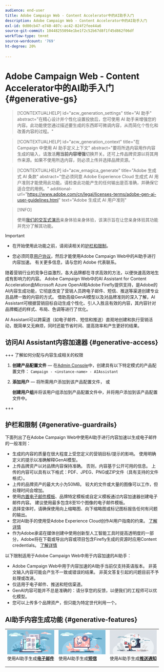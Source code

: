 ```yaml
---
audience: end-user
title: Adobe Campaign Web - Content Accelerator中的AI助手入门
description: Adobe Campaign Web - Content Accelerator中的AI助手入门
exl-id: 0d00cb47-e740-407c-ac42-824f2fee44a6
source-git-commit: 10448255094e1be1f2c52b67d8f1f45d862f06df
workflow-type: tm+mt
source-wordcount: '769'
ht-degree: 20%

---
```


# Adobe Campaign Web - Content Accelerator中的AI助手入门  {#generative-gs}

>[!CONTEXTUALHELP]
>id="acw_generation_settings"
>title="AI 助手"
>abstract="在精心设计并个性化设置投放后，您可使用 AI 助手来增强您的内容。此功能使您通过描述要生成的东西即可微调内容，从而简化个性化和改善内容的过程。"


>[!CONTEXTUALHELP]
>id="acw_generation_context"
>title="在 Campaign 中使用 AI 助手定义上下文"
>abstract="要将所选内容用作内容生成的输入，请激活&#x200B;**用当前内容增强**&#x200B;切换开关。还可上传品牌资源以将其用作来源。如果不使用所选内容，则必须上传并选择品牌资源。"

>[!CONTEXTUALHELP]
>id="acw_emagica_generate"
>title="Adobe 生成式 AI 条款"
>abstract="您必须同意 Adobe Experience Cloud 生成式 AI 用户准则才能使用此功能。请检查此功能产生的任何输出是否准确，并确保它适合您的用例。"
>additional-url="https://www.adobe.com/cn/legal/licenses-terms/adobe-gen-ai-user-guidelines.html" text="Adobe 生成式 AI 用户准则"

>[!INFO]
>
>使用[我们的交互式演示](https://experienceleague.adobe.com/en/apps/journey-optimizer/ai-assistant-content-accelerator)亲身体验亲身体验，该演示旨在让您亲身体验其功能并充分了解其功能。

>[!IMPORTANT]
>
>* 在开始使用此功能之前，请阅读相关的[护栏和限制](#generative-guardrails)。
>
>* 您必须同意[用户协议](https://www.adobe.com/legal/licenses-terms/adobe-dx-gen-ai-user-guidelines.html)，然后才能使用Adobe Campaign Web中的AI助手进行内容加速。 有关更多信息，请与您的 Adobe 代表联系。

随着营销行业的竞争日益激烈，各大品牌都在寻求高效的方法，以便快速高效地生成有影响力的内容。 Adobe Campaign Web中的AI Assistant for Content Acceleration由Microsoft Azure OpenAI和Adobe Firefly提供支持，是Adobe的AI内容生成功能，它彻底改变了营销人员跨电子邮件、短信、推送等渠道创建专业且品牌一致的内容的方式。 借助高级GenAI模型以及对品牌准则的深入了解，AI Assistant可根据营销目标自动生成个性化、引人入胜且有效的内容，其内容针对品牌概述的样式、布局、色调等进行了优化。

AI Assistant可以跨渠道（如电子邮件、短信和推送）直观地创建和执行营销活动，既简单又无麻烦，同时还能节省时间、提高效率和产生更好的结果。

## 访问AI Assistant内容加速器 {#generative-access}

+++  了解如何分配与内容生成相关的权限

1. **创建产品配置文件** — 在[Admin Console](https://stage.adminconsole.adobe.com/)中，创建具有以下特定模式的产品配置文件： `Campaign - <instance-name> - AIAssistant`

1. **添加用户** — 将所需用户添加到该产品配置文件，
或

   **创建用户组**&#x200B;并将该用户组添加到产品配置文件中，并将用户添加到该产品配置文件中。

+++

## 护栏和限制 {#generative-guardrails}

下面列出了在Adobe Campaign Web中使用AI助手进行内容加速以生成电子邮件的一般准则：

* 生成的内容的质量在很大程度上受您定义的营销目标/提示的影响。 使用明确定义的提示以准确解释GenAI模型。 
* 上传品牌资产以对品牌内容保持准确。 否则，内容基于公开可用的信息。 上传的内容可以具有以下格式：PDF、JPEG、PNG或ZIP文件（具有支持的文件格式）。
* 上传的品牌资产的最大大小为50MB。 较大的文件或大量的图像可以工作，但处理时间会增加。
* 使用[内置电子邮件模板](../email/create-email-templates.md)、品牌特定模板或自定义模板通过内容加速器创建电子邮件内容。 建议使用最多包含8至10个图像的电子邮件模板。
* 选择变体时，请确保使用向上缩略图、向下缩略图或标记图标报告任何有问题的输出。
* 您对AI助手的使用受Adobe Experience Cloud创作AI用户指南的约束。 [了解详情](https://www.adobe.com/legal/licenses-terms/adobe-dx-gen-ai-user-guidelines.html)
* 作为Adobe承诺在媒体创建中使用创新型人工智能工具时提高透明度的一部分，Adobe将在下载或导出内容或项目包含Firefly生成的资源时应用Content credentials。 [了解详情](https://helpx.adobe.com/firefly/using/content-credentials.html)

以下限制适用于Adobe Campaign Web中用于内容加速的AI助手：

* Adobe Campaign Web中用于内容加速的AI助手当前仅支持英语版本。 非英文输入内容可能会产生不一致或错误的结果。 非英文答复引起的问题目前不予处理或改进。
* 仅适用于电子邮件、推送和短信渠道。
* GenAI内容可能并不总是准确的：请分享您的反馈，以便我们的工程师可以优化模型。
* 您可以上传多个品牌资产，但只能为特定世代利用一个。

## AI助手内容生成功能 {#generative-features}

<table style="table-layout:fixed"><tr style="border: 0;">
<td>
<a href="generative-content.md">
<img alt="电子邮件生成" src="assets/do-not-localize/text-genai.jpeg">
</a>
<div>
使用AI助手生成<a href="generative-content.md"><strong>电子邮件</strong></a>
</div>
<p>
</td>
<td>
<a href="generative-sms.md">
<img alt="短信生成" src="assets/do-not-localize/image-genai.jpeg">
</a>
<div>使用AI助手生成<a href="generative-sms.md"><strong>短信</strong>
</div>
<p>
</td>
<td>
<a href="generative-push.md">
<img alt="推送生成" src="assets/do-not-localize/email-genai.jpeg">
</a>
<div>
使用AI助手生成<a href="generative-push.md"><strong>推送通知</strong></a>
</div>
<p></td>
</tr></table>
